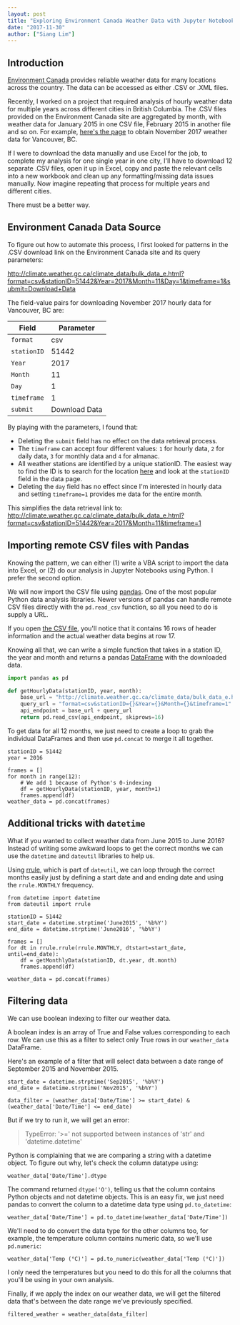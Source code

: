 ```yaml
---
layout: post
title: "Exploring Environment Canada Weather Data with Jupyter Notebooks, Part I: Data Extraction & Cleaning"
date: "2017-11-30"
author: ["Siang Lim"]
---
```


## Introduction
[Environment Canada](http://climate.weather.gc.ca/) provides reliable weather data for many locations across the country. The data can be accessed as either .CSV or .XML files.

Recently, I worked on a project that required analysis of hourly weather data for multiple years across different cities in British Columbia. The .CSV files provided on the Environment Canada site are aggregated by month, with weather data for January 2015 in one CSV file, February 2015 in another file and so on. For example, [here's the page](http://climate.weather.gc.ca/climate_data/hourly_data_e.html?hlyRange=2013-06-11%7C2017-11-29&dlyRange=2013-06-13%7C2017-11-29&mlyRange=%7C&StationID=51442&Prov=BC&urlExtension=_e.html&searchType=stnName&optLimit=yearRange&StartYear=1840&EndYear=2017&selRowPerPage=25&Line=39&searchMethod=contains&txtStationName=vancouver&timeframe=1&Year=2017&Month=11&Day=1#) to obtain November 2017 weather data for Vancouver, BC.

If I were to download the data manually and use Excel for the job, to complete my analysis for one single year in one city, I'll have to download 12 separate .CSV files, open it up in Excel, copy and paste the relevant cells into a new workbook and clean up any formatting/missing data issues manually. Now imagine repeating that process for multiple years and different cities.

There must be a better way.

## Environment Canada Data Source
To figure out how to automate this process, I first looked for patterns in the .CSV download link on the Environment Canada site and its query parameters:

http://climate.weather.gc.ca/climate_data/bulk_data_e.html?format=csv&stationID=51442&Year=2017&Month=11&Day=1&timeframe=1&submit=Download+Data

The field-value pairs for downloading November 2017 hourly data for Vancouver, BC are:

| Field     | Parameter |
|-----------|-----------|
| `format`    | csv       |
| `stationID` | 51442     |
| `Year`      | 2017      |
| `Month`     | 11        |
| `Day`       | 1         |
| `timeframe` | 1         |
| `submit`    | Download Data |

By playing with the parameters, I found that:

- Deleting the `submit` field has no effect on the data retrieval process. 
- The `timeframe` can accept four different values: `1` for hourly data, `2` for daily data, `3` for monthly data and `4` for almanac.
- All weather stations are identified by a unique stationID. The easiest way to find the ID is to search for the location [here](http://climate.weather.gc.ca/historical_data/search_historic_data_e.html) and look at the `stationID` field in the data page.
- Deleting the `day` field has no effect since I'm interested in hourly data and setting `timeframe=1` provides me data for the entire month.
 
 This simplifies the data retrieval link to:
 http://climate.weather.gc.ca/climate_data/bulk_data_e.html?format=csv&stationID=51442&Year=2017&Month=11&timeframe=1

## Importing remote CSV files with Pandas
Knowing the pattern, we can either (1) write a VBA script to import the data into Excel, or (2) do our analysis in Jupyter Notebooks using Python. I prefer the second option.

We will now import the CSV file using [pandas](http://pandas.pydata.org/). One of the most popular Python data analysis libraries. Newer versions of pandas can handle remote CSV files directly with the `pd.read_csv` function, so all you need to do is supply a URL.

If you open [the CSV file](http://climate.weather.gc.ca/climate_data/bulk_data_e.html?format=csv&stationID=51442&Year=2017&Month=11&timeframe=1), you'll notice that it contains 16 rows of header information and the actual weather data begins at row 17.

Knowing all that, we can write a simple function that takes in a station ID, the year and month and returns a pandas [DataFrame](https://pandas.pydata.org/pandas-docs/stable/dsintro.html) with the downloaded data.


```python
import pandas as pd

def getHourlyData(stationID, year, month):
    base_url = "http://climate.weather.gc.ca/climate_data/bulk_data_e.html?"
    query_url = "format=csv&stationID={}&Year={}&Month={}&timeframe=1".format(stationID, year, month)
    api_endpoint = base_url + query_url
    return pd.read_csv(api_endpoint, skiprows=16)
```

To get data for all 12 months, we just need to create a loop to grab the individual DataFrames and then use `pd.concat` to merge it all together.

```
stationID = 51442
year = 2016

frames = []
for month in range(12):
	# We add 1 because of Python's 0-indexing
	df = getHourlyData(stationID, year, month+1) 
	frames.append(df)
weather_data = pd.concat(frames)
```

## Additional tricks with `datetime`
What if you wanted to collect weather data from June 2015 to June 2016? Instead of writing some awkward loops to get the correct months we can use the `datetime` and `dateutil` libraries to help us.

Using [rrule](http://dateutil.readthedocs.io/en/stable/rrule.html), which is part of `dateutil`, we can loop through the correct months easily just by defining a start date and and ending date and using the `rrule.MONTHLY` frequency.

```
from datetime import datetime
from dateutil import rrule

stationID = 51442
start_date = datetime.strptime('June2015', '%b%Y')
end_date = datetime.strptime('June2016', '%b%Y')

frames = []
for dt in rrule.rrule(rrule.MONTHLY, dtstart=start_date, until=end_date):
    df = getMonthlyData(stationID, dt.year, dt.month)
    frames.append(df)
    
weather_data = pd.concat(frames)
```

## Filtering data

We can use boolean indexing to filter our weather data. 

A boolean index is an array of True and False values corresponding to each row. We can use this as a filter to select only True rows in our `weather_data` DataFrame.

Here's an example of a filter that will select data between a date range of September 2015 and November 2015.

```
start_date = datetime.strptime('Sep2015', '%b%Y')
end_date = datetime.strptime('Nov2015', '%b%Y')

data_filter = (weather_data['Date/Time'] >= start_date) & (weather_data['Date/Time'] <= end_date)
```

But if we try to run it, we will get an error:

> TypeError: '>=' not supported between instances of 'str' and 'datetime.datetime'

Python is complaining that we are comparing a string with a datetime object. To figure out why, let's check the column datatype using:

```
weather_data['Date/Time'].dtype
```

The command returned `dtype('O')`, telling us that the column contains Python objects and not datetime objects. This is an easy fix, we just need pandas to convert the column to a datetime data type using `pd.to_datetime`:

```
weather_data['Date/Time'] = pd.to_datetime(weather_data['Date/Time'])
```
We'll need to do convert the data type for the other columns too, for example, the temperature column contains numeric data, so we'll use `pd.numeric`:

```
weather_data['Temp (°C)'] = pd.to_numeric(weather_data['Temp (°C)'])
```

I only need the temperatures but you need to do this for all the columns that you'll be using in your own analysis.

Finally, if we apply the index on our weather data, we will get the filtered data that's between the date range we've previously specified.
```
filtered_weather = weather_data[data_filter]
```
